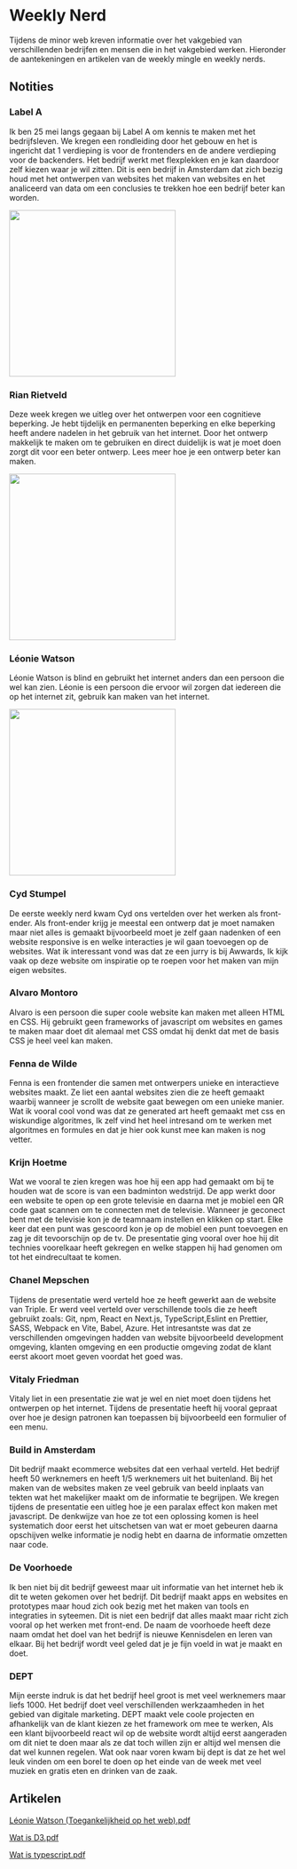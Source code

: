 # Weekly Nerd

Tijdens de minor web kreven informatie over het vakgebied van verschillenden bedrijfen en mensen die in het vakgebied werken. Hieronder de aantekeningen en artikelen van de weekly mingle en weekly nerds.

## Notities

### Label A

Ik ben 25 mei langs gegaan bij Label A om kennis te maken met het bedrijfsleven. We kregen een rondleiding door het gebouw en het is ingericht dat 1 verdieping is voor de frontenders en de andere verdieping voor de backenders. Het bedrijf werkt met flexplekken en je kan daardoor zelf kiezen waar je wil zitten. Dit is een bedrijf in Amsterdam dat zich bezig houd met het ontwerpen van websites het maken van websites en het analiceerd van data om een conclusies te trekken hoe een bedrijf beter kan worden.  

<img src="https://user-images.githubusercontent.com/29665951/174475468-3206f742-29e2-4d64-bc30-0675e519f35e.jpg"  width="300px">

### Rian Rietveld

Deze week kregen we uitleg over het ontwerpen voor een cognitieve beperking. Je hebt tijdelijk en permanenten beperking en elke beperking heeft andere nadelen in het gebruik van het internet. Door het ontwerp makkelijk te maken om te gebruiken en direct duidelijk is wat je moet doen zorgt dit voor een beter ontwerp. Lees meer hoe je een ontwerp beter kan maken.

<img src="https://user-images.githubusercontent.com/29665951/174490563-ec61d3d8-ffe3-42da-80fd-14341ca44af5.jpg"  width="300px">

### Léonie Watson

Léonie Watson is blind en gebruikt het internet anders dan een persoon die wel kan zien. Léonie is een persoon die ervoor wil zorgen dat iedereen die op het internet zit, gebruik kan maken van het internet. 

<img src="https://user-images.githubusercontent.com/29665951/174475559-223f5267-2b61-4585-93cb-3bb59ec054a7.jpg"  width="300px">

### Cyd Stumpel

De eerste weekly nerd kwam Cyd ons vertelden over het werken als front-ender. Als front-ender krijg je meestal een ontwerp dat je moet namaken maar niet alles is gemaakt bijvoorbeeld moet je zelf gaan nadenken of een website responsive is en welke interacties je wil gaan toevoegen op de websites. Wat ik interessant vond was dat ze een jurry is bij Awwards, Ik kijk vaak op deze website om inspiratie op te roepen voor het maken van mijn eigen websites. 

### Alvaro Montoro
Alvaro is een persoon die super coole website kan maken met alleen HTML en CSS. Hij gebruikt geen frameworks of javascript om websites en games te maken maar doet dit alemaal met CSS omdat hij denkt dat met de basis CSS je heel veel kan maken.

### Fenna de Wilde
Fenna is een frontender die samen met ontwerpers unieke en interactieve websites maakt. Ze liet een aantal websites zien die ze heeft gemaakt waarbij wanneer je scrollt de website gaat bewegen om een unieke manier. Wat ik vooral cool vond was dat ze generated art heeft gemaakt met css en wiskundige algoritmes, Ik zelf vind het heel intresand om te werken met algoritmes en formules en dat je hier ook kunst mee kan maken is nog vetter.

### Krijn Hoetme
Wat we vooral te zien kregen was hoe hij een app had gemaakt om bij te houden wat de score is van een badminton wedstrijd. De app werkt door een website te open op een grote televisie en daarna met je mobiel een QR code gaat scannen om te connecten met de televisie. Wanneer je geconect bent met de televisie kon je de teamnaam instellen en klikken op start. Elke keer dat een punt was gescoord kon je op de mobiel een punt toevoegen en zag je dit tevoorschijn op de tv. De presentatie ging vooral over hoe hij dit technies voorelkaar heeft gekregen en welke stappen hij had genomen om tot het eindrecultaat te komen.


### Chanel Mepschen

Tijdens de presentatie werd verteld hoe ze heeft gewerkt aan de website van Triple. Er werd veel verteld over verschillende tools die ze heeft gebruikt zoals: Git, npm, React en Next.js, TypeScript,Eslint en Prettier, SASS, Webpack en Vite, Babel, Azure. Het intresantste was dat ze verschillenden omgevingen hadden van website bijvoorbeeld development omgeving, klanten omgeving en een productie omgeving zodat de klant eerst akoort moet geven voordat het goed was.

### Vitaly Friedman

Vitaly liet in een presentatie zie wat je wel en niet moet doen tijdens het ontwerpen op het internet. Tijdens de presentatie heeft hij vooral gepraat over hoe je design patronen kan toepassen bij bijvoorbeeld een formulier of een menu. 

### Build in Amsterdam

Dit bedrijf maakt ecommerce websites dat een verhaal verteld. Het bedrijf heeft 50 werknemers en heeft 1/5 werknemers uit het buitenland. Bij het maken van de websites maken ze veel gebruik van beeld inplaats van tekten wat het makelijker maakt om de informatie te begrijpen. We kregen tijdens de presentatie een uitleg hoe je een paralax effect kon maken met javascript. De denkwijze van hoe ze tot een oplossing komen is heel systematich door eerst het uitschetsen van wat er moet gebeuren daarna opschijven welke informatie je nodig hebt en daarna de informatie omzetten naar code. 

### De Voorhoede 

Ik ben niet bij dit bedrijf geweest maar uit informatie van het internet heb ik dit te weten gekomen over het bedrijf. Dit bedrijf maakt apps en websites en prototypes maar houd zich ook bezig met het maken van tools en integraties in syteemen. Dit is niet een bedrijf dat alles maakt maar richt zich vooral op het werken met front-end. De naam de voorhoede heeft deze naam omdat het doel van het bedrijf is nieuwe Kennisdelen en leren van elkaar. Bij het bedrijf wordt veel geled dat je je fijn voeld in wat je maakt en doet.

### DEPT

Mijn eerste indruk is dat het bedrijf heel groot is met veel werknemers maar liefs 1000. Het bedrijf doet veel verschillenden werkzaamheden in het gebied van digitale marketing. DEPT maakt vele coole projecten en afhankelijk van de klant kiezen ze het framework om mee te werken, Als een klant bijvoorbeeld react wil op de website wordt altijd eerst aangeraden om dit niet te doen maar als ze dat toch willen zijn er altijd wel mensen die dat wel kunnen regelen. Wat ook naar voren kwam bij dept is dat ze het wel leuk vinden om een borel te doen op het einde van de week met veel muziek en gratis eten en drinken van de zaak.

## Artikelen

[Léonie Watson (Toegankelijkheid op het web).pdf](https://github.com/timmit147/weekly-nerd-2122/files/8936354/Leonie.Watson.Toegankelijkheid.op.het.web.pdf)

[Wat is D3.pdf](https://github.com/timmit147/weekly-nerd-2122/files/8936353/Wat.is.D3.pdf)

[Wat is typescript.pdf](https://github.com/timmit147/weekly-nerd-2122/files/8936355/Wat.is.typescript.pdf)

